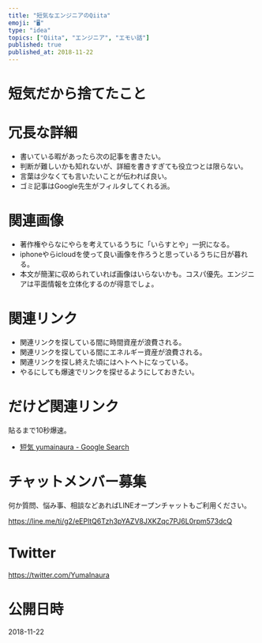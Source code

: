 ```yaml
---
title: "短気なエンジニアのQiita"
emoji: "🖥"
type: "idea"
topics: ["Qiita", "エンジニア", "エモい話"]
published: true
published_at: 2018-11-22
---
```


# 短気だから捨てたこと

# 冗長な詳細

- 書いている暇があったら次の記事を書きたい。
- 判断が難しいかも知れないが、詳細を書きすぎても役立つとは限らない。
- 言葉は少なくても言いたいことが伝われば良い。
- ゴミ記事はGoogle先生がフィルタしてくれる派。

# 関連画像

- 著作権やらなにやらを考えているうちに「いらすとや」一択になる。
- iphoneやらicloudを使って良い画像を作ろうと思っているうちに日が暮れる。
- 本文が簡潔に収められていれば画像はいらないかも。コスパ優先。エンジニアは平面情報を立体化するのが得意でしょ。

# 関連リンク

- 関連リンクを探している間に時間資産が浪費される。
- 関連リンクを探している間にエネルギー資産が浪費される。
- 関連リンクを探し終えた頃にはヘトヘトになっている。
- やるにしても爆速でリンクを探せるようにしておきたい。


# だけど関連リンク

貼るまで10秒爆速。

- [短気 yumainaura - Google Search](https://www.google.co.jp/search?q=%E7%9F%AD%E6%B0%97+yumainaura&oq=%E7%9F%AD%E6%B0%97+yumainaura&aqs=chrome..69i57.3024j0j7&sourceid=chrome&ie=UTF-8)








<!-- Update From Qiita API -->

# チャットメンバー募集


何か質問、悩み事、相談などあればLINEオープンチャットもご利用ください。

https://line.me/ti/g2/eEPltQ6Tzh3pYAZV8JXKZqc7PJ6L0rpm573dcQ





# Twitter


https://twitter.com/YumaInaura


<!-- Update From Qiita API -->



# 公開日時

2018-11-22
